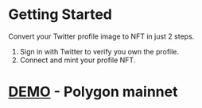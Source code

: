 # Getting Started

Convert your Twitter profile image to NFT in just 2 steps.

1. Sign in with Twitter to verify you own the profile.
2. Connect and mint your profile NFT.

# [DEMO](https://twitter-profile-nft-converter.vercel.app/) - Polygon mainnet

